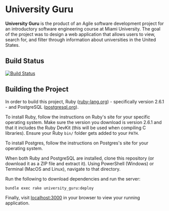 # University Guru
**University Guru** is the product of an Agile software development project for an introductory software engineering course at Miami University.  The goal of the project was to design a web application that allows users to view, search for, and filter through information about universities in the United States.

## Build Status
[![Build Status](https://travis-ci.org/university-guru/university-guru.svg?branch=master)](https://travis-ci.org/university-guru/university-guru)

## Building the Project
In order to build this project, Ruby ([ruby-lang.org](https://www.ruby-lang.org/en/)) - specifically version 2.6.1 - and PostgreSQL ([postgresql.org](https://www.postgresql.org/download/)).

To install Ruby, follow the instructions on Ruby's site for your specific operating system.  Make sure the version you download is version 2.6.1 and that it includes the Ruby DevKit (this will be used when compiling C libraries).  Ensure your Ruby `bin/` folder gets added to your `PATH`.

To install Postgres, follow the instructions on Postgres's site for your operating
system.

When both Ruby and PostgreSQL are installed, clone this repository (or download it
as a ZIP file and extract it).  Using PowerShell (Windows) or Terminal (MacOS
and Linux), navigate to that directory.

Run the following to download dependencies and run the server:

```sh
bundle exec rake university_guru:deploy
```

Finally, visit [localhost:3000](http://localhost:3000) in your browser to view
your running application.
